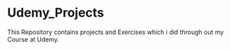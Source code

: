# Udemy_Projects
This Repository contains projects and Exercises which i did through out my Course at Udemy.
